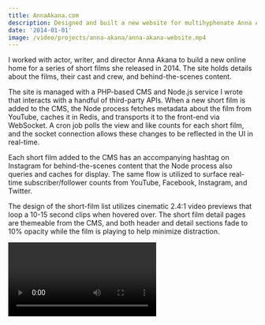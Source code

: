 ```yaml
---
title: AnnaAkana.com
description: Designed and built a new website for multihyphenate Anna Akana, including a custom Node.js service that pipes realtime statistics to the front-end via websockets.
date: '2014-01-01'
image: /video/projects/anna-akana/anna-akana-website.mp4
---
```


I worked with actor, writer, and director Anna Akana to build a new online home for a series of short films she released in 2014. The site holds details about the films, their cast and crew, and behind-the-scenes content.

The site is managed with a PHP-based CMS and Node.js service I wrote that interacts with a handful of third-party APIs. When a new short film is added to the CMS, the Node process fetches metadata about the film from YouTube, caches it in Redis, and transports it to the front-end via WebSocket. A cron job polls the view and like counts for each short film, and the socket connection allows these changes to be reflected in the UI in real-time.

Each short film added to the CMS has an accompanying hashtag on Instagram for behind-the-scenes content that the Node process also queries and caches for display. The same flow is utilized to surface real-time subscriber/follower counts from YouTube, Facebook, Instagram, and Twitter.

<PostImage src="projects/anna-akana/social-stats.png" size="large" />

The design of the short-film list utilizes cinematic 2.4:1 video previews that loop a 10-15 second clips when hovered over. The short film detail pages are themeable from the CMS, and both header and detail sections fade to 10% opacity while the film is playing to help minimize distraction.

<Video src="/video/projects/anna-akana/anna-akana-website.mp4" size="large" />
  
Anna has since gone on to appear in TV and film for Marvel/Disney, Netflix, Lionsgate, ABC, Comedy Central, YouTube Red, and others.
